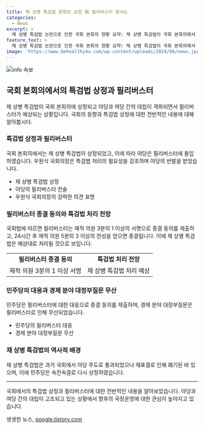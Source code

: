 ```yaml
---
title: 채 상병 특검법 본회의 상정 與 필리버스터 맞서는
categories:
  - News
excerpt: >
  채 상병 특검법 논란으로 인한 국회 본회의 현황 요약: 채 상병 특검법이 국회 본회의에서 상정됐고, 여당과 야당 간 논쟁으로 무제한 토론(필리버스터)이 벌어졌다. 특검법 처리를 위한 종결 동의안 제출로 4일 오후 표결이 예상되며, 동시에 경제 분야 대정부질문은 무산되었다. 민주당은 필리버스터가 시작되자마자 종결 동의를 제출했고, 특검법 통과를 지지하고 있다. 이에 따라 특검법 처리는 무난하게 진행될 전망이다.
feature_text: >
  채 상병 특검법 논란으로 인한 국회 본회의 현황 요약: 채 상병 특검법이 국회 본회의에서 상정됐고, 여당과 야당 간 논쟁으로 무제한 토론(필리버스터)이 벌어졌다. 특검법 처리를 위한 종결 동의안 제출로 4일 오후 표결이 예상되며, 동시에 경제 분야 대정부질문은 무산되었다. 민주당은 필리버스터가 시작되자마자 종결 동의를 제출했고, 특검법 통과를 지지하고 있다. 이에 따라 특검법 처리는 무난하게 진행될 전망이다.
image: 'https://www.behealthy4u.com/wp-content/uploads/2024/06/news.jpg'
---
```


<p><img src="https://www.behealthy4u.com/wp-content/uploads/2024/06/news.jpg" alt="info 속보" /></p>

<h2 data-ke-size="size26">국회 본회의에서의 특검법 상정과 필리버스터</h2>

<p data-ke-size="size16">채 상병 특검법이 국회 본회의에 상정되고 야당과 여당 간의 대립이 격화되면서 필리버스터가 예상되는 상황입니다. 국회의 동향과 특검법 상정에 대한 전반적인 내용에 대해 알아봅시다.</p>

<h3 data-ke-size="size24">특검법 상정과 필리버스터</h3>

<p data-ke-size="size16">국회 본회의에서는 채 상병 특검법이 상정되었고, 이에 따라 야당은 필리버스터에 돌입하였습니다. 우원식 국회의장은 특검법 처리의 필요성을 강조하며 야당의 반발을 받았습니다.</p>

<ul>
  <li>채 상병 특검법 상정</li>
  <li>야당의 필리버스터 전술</li>
  <li>우원식 국회의장의 강력한 의견 표명</li>
</ul>

<h3 data-ke-size="size24">필리버스터 종결 동의와 특검법 처리 전망</h3>

<p data-ke-size="size16">국회법에 따르면 필리버스터는 재적 의원 3분의 1 이상의 서명으로 종결 동의를 제출하고, 24시간 후 재적 의원 5분의 3 이상의 찬성을 얻으면 종결됩니다. 이에 채 상병 특검법은 예상대로 처리될 것으로 보입니다.</p>

<table>
  <tr>
    <td style="text-align: center; height: 17px;"><b>필리버스터 종결 동의</b></td>
    <td style="text-align: center; height: 17px;"><b>특검법 처리 전망</b></td>
  </tr>
  <tr>
    <td style="text-align: center; height: 17px;">재적 의원 3분의 1 이상 서명</td>
    <td style="text-align: center; height: 17px;">채 상병 특검법 처리 예상</td>
  </tr>
</table>

<h3 data-ke-size="size24">민주당의 대응과 경제 분야 대정부질문 무산</h3>

<p data-ke-size="size16">민주당은 필리버스터에 대한 대응으로 종결 동의를 제출하며, 경제 분야 대정부질문은 필리버스터로 인해 무산되었습니다.</p>

<ul>
  <li>민주당의 필리버스터 대응</li>
  <li>경제 분야 대정부질문 무산</li>
</ul>

<h3 data-ke-size="size24">채 상병 특검법의 역사적 배경</h3>

<p data-ke-size="size16">채 상병 특검법은 과거 국회에서 야당 주도로 통과되었으나 재표결로 인해 폐기된 바 있으며, 이에 민주당은 속전속결로 다시 상정하였습니다.</p>

<hr>

<p data-ke-size="size16">국회에서의 특검법 상정과 필리버스터에 대한 전반적인 내용을 알아보았습니다. 야당과 여당 간의 대립이 고조되고 있는 상황에서 향후의 국정운영에 대한 관심이 높아지고 있습니다.</p>
생생한 뉴스, <a href="https://qoogle.tistory.com" rel="dofollow">qoogle.tistory.com</a>


